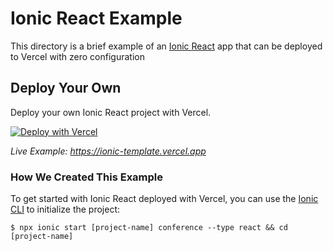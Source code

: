 # Ionic React Example

This directory is a brief example of an [Ionic React](https://ionicframework.com/docs/react/overview) app that can be deployed to Vercel with zero configuration

## Deploy Your Own

Deploy your own Ionic React project with Vercel.

[![Deploy with Vercel](https://vercel.com/button)](https://vercel.com/new/clone?repository-url=https://github.com/khulnasoft-lab/devship/tree/main/examples/ionic-react&template=ionic-react)

_Live Example: https://ionic-template.vercel.app_

### How We Created This Example

To get started with Ionic React deployed with Vercel, you can use the [Ionic CLI](https://ionicframework.com/docs/cli) to initialize the project:

```shell
$ npx ionic start [project-name] conference --type react && cd [project-name]
```
